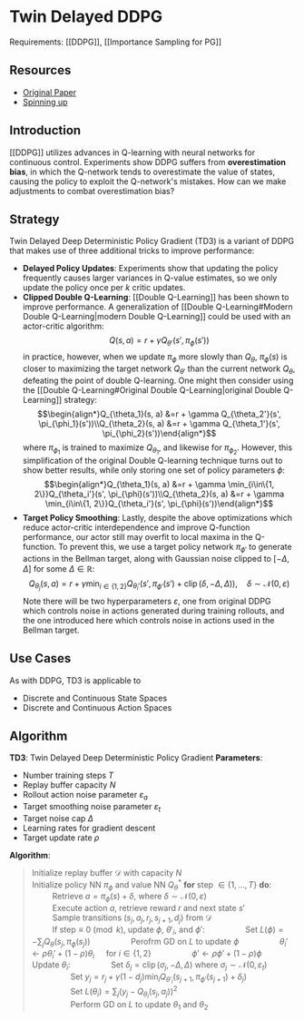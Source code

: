 # Twin Delayed DDPG
Requirements: [[DDPG]], [[Importance Sampling for PG]]
## Resources
- [Original Paper](https://arxiv.org/pdf/1802.09477.pdf)
- [Spinning up](https://spinningup.openai.com/en/latest/algorithms/td3.html#)
## Introduction
[[DDPG]] utilizes advances in Q-learning with neural networks for continuous control. Experiments show DDPG suffers from **overestimation bias**, in which the Q-network tends to overestimate the value of states, causing the policy to exploit the Q-network's mistakes. How can we make adjustments to combat overestimation bias?
## Strategy
Twin Delayed Deep Deterministic Policy Gradient (TD3) is a variant of DDPG that makes use of three additional tricks to improve performance:
- **Delayed Policy Updates**: Experiments show that updating the policy frequently causes larger variances in Q-value estimates, so we only update the policy once per $k$ critic updates.
- **Clipped Double Q-Learning**: [[Double Q-Learning]] has been shown to improve performance. A generalization of [[Double Q-Learning#Modern Double Q-Learning|modern Double Q-Learning]] could be used with an actor-critic algorithm:
$$Q(s, a) = r + \gamma Q_{\theta'}\left(s', \pi_\phi(s')\right)$$
in practice, however, when we update $\pi_\phi$ more slowly than $Q_\theta$, $\pi_\phi(s)$ is closer to maximizing the target network $Q_{\theta'}$ than the current network $Q_\theta$, defeating the point of double Q-learning. One might then consider using the [[Double Q-Learning#Original Double Q-Learning|original Double Q-Learning]] strategy:
$$\begin{align*}Q_{\theta_1}(s, a) &=r + \gamma Q_{\theta_2'}(s', \pi_{\phi_1}(s'))\\Q_{\theta_2}(s, a) &=r + \gamma Q_{\theta_1'}(s', \pi_{\phi_2}(s'))\end{align*}$$
where $\pi_{\phi_1}$ is trained to maximize $Q_{\theta_1}$, and likewise for $\pi_{\phi_2}$. However, this simplification of the original Double Q-learning technique turns out to show better results, while only storing one set of policy parameters $\phi$:
$$\begin{align*}Q_{\theta_1}(s, a) &=r + \gamma \min_{i\in\{1, 2\}}Q_{\theta_i'}(s', \pi_{\phi}(s'))\\Q_{\theta_2}(s, a) &=r + \gamma \min_{i\in\{1, 2\}}Q_{\theta_i'}(s', \pi_{\phi}(s'))\end{align*}$$
- **Target Policy Smoothing**: Lastly, despite the above optimizations which reduce actor-critic interdependence and improve Q-function performance, our actor still may overfit to local maxima in the Q-function. To prevent this, we use a target policy network $\pi_{\phi'}$ to generate actions in the Bellman target, along with Gaussian noise clipped to $[-\Delta, \Delta]$ for some $\Delta\in \mathbb{R}$:
$$Q_{\theta_j}(s, a) =r + \gamma \min_{i\in\{1, 2\}}Q_{\theta_i'}\left(s', \pi_{\phi'}(s') + \operatorname{clip}(\delta, -\Delta, \Delta)\right), \quad \delta\sim\mathcal{N}(0, \varepsilon)$$
Note there will be two hyperparameters $\varepsilon$, one from original DDPG which controls noise in actions generated during training rollouts, and the one introduced here which controls noise in actions used in the Bellman target.

## Use Cases
As with DDPG, TD3 is applicable to
- Discrete and Continuous State Spaces
- Discrete and Continuous Action Spaces

## Algorithm
**TD3**: Twin Delayed Deep Deterministic Policy Gradient
**Parameters**: 
- Number training steps $T$
- Replay buffer capacity $N$
- Rollout action noise parameter $\varepsilon_a$
- Target smoothing noise parameter $\varepsilon_t$
- Target noise cap $\Delta$
- Learning rates for gradient descent
- Target update rate $\rho$

**Algorithm**:
> Initialize replay buffer $\mathcal{D}$ with capacity $N$\
> Initialize policy NN $\pi_\phi$ and value NN $Q^*_\theta$
> **for** step $\in\{1, \dots, T\}$ **do**:\
> $\qquad$ Retrieve $a= \pi_\phi(s) + \delta$, where $\delta\sim\mathcal{N}(0, \varepsilon)$\
> $\qquad$ Execute action $a$, retrieve reward $r$ and next state $s'$\
> $\qquad$ Sample transitions $(s_j, a_j, r_j, s_{j+1}, d_j)$ from $\mathcal{D}$\
> $\qquad$ If $\text{step}\equiv 0 \pmod k$, update $\phi$, $\theta'_i$, and $\phi'$:
> $\qquad\qquad$ Set $L(\phi) = -\sum_jQ_{\theta}(s_j, \pi_\phi(s_j))$
> $\qquad\qquad$ Perofrm GD on $L$ to update $\phi$
> $\qquad \qquad$ $\theta_i'\leftarrow \rho \theta_i' + (1-\rho)\theta_i\quad$ for $i\in\{1, 2\}$
> $\qquad \qquad$ $\phi'\leftarrow \rho \phi' + (1-\rho)\phi$
> $\qquad$ Update $\theta_i$:
> $\qquad\qquad$ Set $\delta_j = \operatorname{clip}(\sigma_j, -\Delta, \Delta)$ where $\sigma_j\sim\mathcal{N}(0, \varepsilon_t)$\
> $\qquad\qquad$ Set $y_j = r_j +\gamma (1 - d_j)\min_iQ_{\theta'_i}(s_{j+1}, \pi_{\phi'}(s_{j+1}) + \delta_j)$\
> $\qquad\qquad$ Set $L(\theta_i) = \sum_{j} \left(y_j - Q_{\theta_i}(s_j,a_j )\right)^2$\
> $\qquad\qquad$ Perform GD on $L$ to update $\theta_1$ and $\theta_2$
